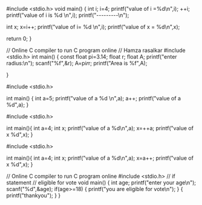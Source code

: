 #include <stdio.h>
void main()
{
int i;
i=4;
printf("value of i =%d\n",i);
++i;
printf("value of i is %d \n",i);
printf("---------\n");

int x;
x=i++;
printf("value of i= %d \n",i);
printf("value of x = %d\n",x);

return 0;
}


// Online C compiler to run C program online
// Hamza rasalkar
#include <stdio.h>
int main() {
const float pi=3.14;
float r;
float A;
printf("enter radius:\n");
scanf("%f",&r);
A=pi*r*r;
printf("Area is %f",A);

}


#include <stdio.h>

int main()
{
int a=5;
printf("value of a %d \n",a);
a++;
printf("value of a %d",a);
}


#include <stdio.h>

int main(){
int a=4;
int x;
printf("value of a %d\n",a);
x=++a;
printf("value of x %d",x);
}



#include <stdio.h>

int main(){
int a=4;
int x;
printf("value of a %d\n",a);
x=a++;
printf("value of x %d",x);
}



// Online C compiler to run C program online
#include <stdio.h>
// if statement
// eligible for vote
void main() {
int age;
printf("enter your age\n");
scanf("%d",&age);
if(age>=18)
{
    printf("you are eligible for vote\n");
}
{
    printf("thankyou");
}
}
